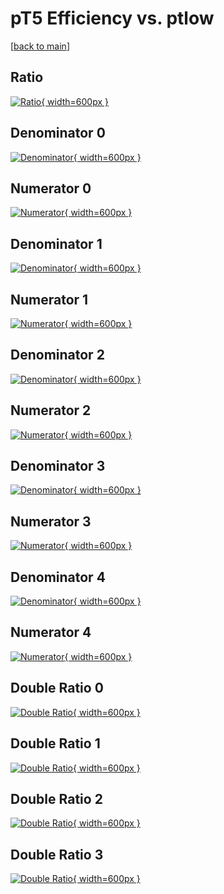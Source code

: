 # pT5 Efficiency vs. ptlow

[[back to main](./)]



## Ratio

[![Ratio](../mtv/var/pT5_xtr_321_0_eff_ptlow.png){ width=600px }](../mtv/var/pT5_xtr_321_0_eff_ptlow.pdf)

## Denominator 0

[![Denominator](../mtv/den/pT5_xtr_321_0_eff_ptlow_den0.png){ width=600px }](../mtv/den/pT5_xtr_321_0_eff_ptlow_den0.pdf)

## Numerator 0

[![Numerator](../mtv/num/pT5_xtr_321_0_eff_ptlow_num0.png){ width=600px }](../mtv/num/pT5_xtr_321_0_eff_ptlow_num0.pdf)

## Denominator 1

[![Denominator](../mtv/den/pT5_xtr_321_0_eff_ptlow_den1.png){ width=600px }](../mtv/den/pT5_xtr_321_0_eff_ptlow_den1.pdf)

## Numerator 1

[![Numerator](../mtv/num/pT5_xtr_321_0_eff_ptlow_num1.png){ width=600px }](../mtv/num/pT5_xtr_321_0_eff_ptlow_num1.pdf)

## Denominator 2

[![Denominator](../mtv/den/pT5_xtr_321_0_eff_ptlow_den2.png){ width=600px }](../mtv/den/pT5_xtr_321_0_eff_ptlow_den2.pdf)

## Numerator 2

[![Numerator](../mtv/num/pT5_xtr_321_0_eff_ptlow_num2.png){ width=600px }](../mtv/num/pT5_xtr_321_0_eff_ptlow_num2.pdf)

## Denominator 3

[![Denominator](../mtv/den/pT5_xtr_321_0_eff_ptlow_den3.png){ width=600px }](../mtv/den/pT5_xtr_321_0_eff_ptlow_den3.pdf)

## Numerator 3

[![Numerator](../mtv/num/pT5_xtr_321_0_eff_ptlow_num3.png){ width=600px }](../mtv/num/pT5_xtr_321_0_eff_ptlow_num3.pdf)

## Denominator 4

[![Denominator](../mtv/den/pT5_xtr_321_0_eff_ptlow_den4.png){ width=600px }](../mtv/den/pT5_xtr_321_0_eff_ptlow_den4.pdf)

## Numerator 4

[![Numerator](../mtv/num/pT5_xtr_321_0_eff_ptlow_num4.png){ width=600px }](../mtv/num/pT5_xtr_321_0_eff_ptlow_num4.pdf)

## Double Ratio 0

[![Double Ratio](../mtv/ratio/pT5_xtr_321_0_eff_ptlow_ratio0.png){ width=600px }](../mtv/ratio/pT5_xtr_321_0_eff_ptlow_ratio0.pdf)

## Double Ratio 1

[![Double Ratio](../mtv/ratio/pT5_xtr_321_0_eff_ptlow_ratio1.png){ width=600px }](../mtv/ratio/pT5_xtr_321_0_eff_ptlow_ratio1.pdf)

## Double Ratio 2

[![Double Ratio](../mtv/ratio/pT5_xtr_321_0_eff_ptlow_ratio2.png){ width=600px }](../mtv/ratio/pT5_xtr_321_0_eff_ptlow_ratio2.pdf)

## Double Ratio 3

[![Double Ratio](../mtv/ratio/pT5_xtr_321_0_eff_ptlow_ratio3.png){ width=600px }](../mtv/ratio/pT5_xtr_321_0_eff_ptlow_ratio3.pdf)

